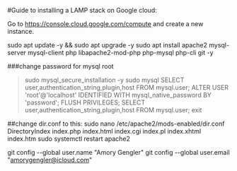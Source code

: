 #Guide to installing a LAMP stack on Google cloud:

Go to https://console.cloud.google.com/compute and create a new instance.

sudo apt update -y && sudo apt upgrade -y
sudo apt install apache2 mysql-server mysql-client php libapache2-mod-php php-mysql php-cli git -y

###change password for mysql root

>sudo mysql_secure_installation -y
>sudo mysql
>SELECT user,authentication_string,plugin,host FROM mysql.user;
>ALTER USER 'root'@'localhost' IDENTIFIED WITH mysql_native_password BY 'password';
>FLUSH PRIVILEGES;
>SELECT user,authentication_string,plugin,host FROM mysql.user;
>exit

##change dir.conf to this:
sudo nano /etc/apache2/mods-enabled/dir.conf
<IfModule mod_dir.c>
    DirectoryIndex index.php index.html index.cgi index.pl index.xhtml index.htm
</IfModule>
sudo systemctl restart apache2

git config --global user.name "Amory Gengler"
git config --global user.email "amorygengler@icloud.com"
